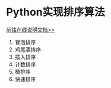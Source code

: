 Python实现排序算法
================

[前往在线说明文档>>](https://funsoul.gitbook.io/notebook/shu-ju-jie-gou-he-suan-fa/pai-xu)

1. 冒泡排序
2. 鸡尾酒排序
3. 插入排序
4. 计数排序
5. 桶排序
6. 快速排序
